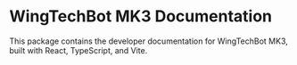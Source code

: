 # WingTechBot MK3 Documentation

This package contains the developer documentation for WingTechBot MK3, built with React, TypeScript, and Vite.
